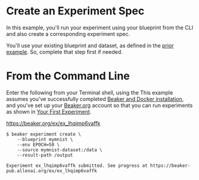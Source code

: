 # Create an Experiment Spec

In this example, you'll run your experiment using your blueprint from the CLI and also create a corresponding experiment spec.

You'll use your existing blueprint and dataset, as defined in the [prior example](image.md). So, complete that step first if needed. 

# From the Command Line 

Enter the following from your Terminal shell, using the This example assumes you've successfully completed [Beaker and Docker installation](install.md), and you've set up your [Beaker.org](https://www.beaker.org) account so that you can run experiments as shown in [Your First Experiment](experiment.md).

https://beaker.org/ex/ex_lhqimp6vaffk

```
$ beaker experiment create \
    --blueprint mymnist \
    --env EPOCH=50 \
    --source mymnist-dataset:/data \
    --result-path /output
    
Experiment ex_lhqimp6vaffk submitted. See progress at https://beaker-pub.allenai.org/ex/ex_lhqimp6vaffk
```
